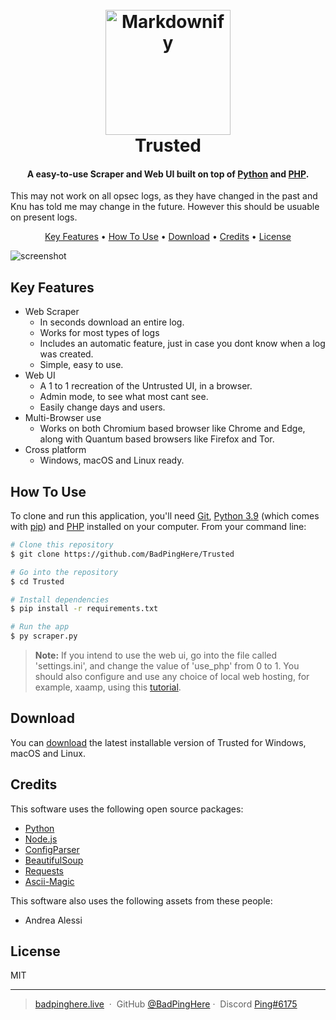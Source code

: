 
<h1 align="center">
  <br>
  <a href="GITHUB LINK"><img src="https://cdn.discordapp.com/icons/673234977948827720/ae4a5e6d30634c97db71b8708f6377f2.webp" alt="Markdownify" width="200"></a>
  <br>
  Trusted
  <br>
</h1>

<h4 align="center">A easy-to-use Scraper and Web UI  built on top of <a href="https://www.python.org/" target="_blank">Python</a> and <a href="https://www.php.net/" target="_blank">PHP</a>.</h4>

This may not work on all opsec logs, as they have changed in the past and Knu has told me may change in the future. However this should be usuable on present logs.



<p align="center">
  <a href="#key-features">Key Features</a> •
  <a href="#how-to-use">How To Use</a> •
  <a href="#download">Download</a> •
  <a href="#credits">Credits</a> •
  <a href="#license">License</a>
</p>

![screenshot](https://cdn.upload.systems/uploads/pWkPA6n9.gif)

## Key Features

* Web Scraper
  - In seconds download an entire log.
  - Works for most types of logs
  - Includes an automatic feature, just in case you dont know when a log was created.
  - Simple, easy to use.
* Web UI
  - A 1 to 1 recreation of the Untrusted UI, in a browser.
  - Admin mode, to see what most cant see.
  - Easily change days and users.
* Multi-Browser use
  - Works on both Chromium based browser like Chrome and Edge, along with Quantum based browsers like Firefox and Tor. 
* Cross platform
  - Windows, macOS and Linux ready.

## How To Use

To clone and run this application, you'll need [Git](https://git-scm.com), [Python 3.9](https://www.python.org/) (which comes with [pip](https://pypi.org/project/pip/))  and [PHP](https://www.php.net/) installed on your computer. From your command line:

```bash
# Clone this repository
$ git clone https://github.com/BadPingHere/Trusted

# Go into the repository
$ cd Trusted

# Install dependencies
$ pip install -r requirements.txt

# Run the app
$ py scraper.py
```
> **Note:**
> If you intend to use the web ui, go into the file called 'settings.ini', and change the value of 'use_php' from 0 to 1. You should also configure and use any choice of local web hosting, for example, xaamp, using this [tutorial](https://www.geeksforgeeks.org/how-to-run-php-programs).

## Download

You can [download](https://github.com/amitmerchant1990/electron-markdownify/releases/tag/v1.2.0) the latest installable version of Trusted for Windows, macOS and Linux.

## Credits

This software uses the following open source packages:

- [Python](https://www.python.org/)
- [Node.js](https://www.php.net/)
- [ConfigParser](https://github.com/jaraco/configparser/)
- [BeautifulSoup](https://www.crummy.com/software/BeautifulSoup/)
- [Requests](https://github.com/psf/requests)
- [Ascii-Magic](https://github.com/LeandroBarone/python-ascii_magic)

This software also uses the following assets from these people:
- Andrea Alessi

## License

MIT

---
> [badpinghere.live](https://badpinghere.live) &nbsp;&middot;&nbsp;
> GitHub [@BadPingHere](https://github.com/BadPingHere)&nbsp;&middot;&nbsp;
> Discord [Ping#6175](https://discordlookup.com/user/736028271153512489)

